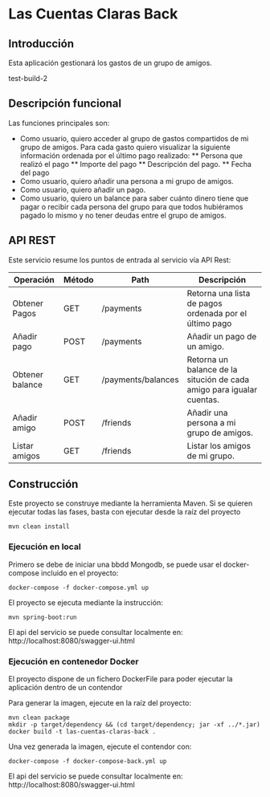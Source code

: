 # Las Cuentas Claras Back
  
## Introducción
Esta aplicación gestionará los gastos de un grupo de amigos.

test-build-2

## Descripción funcional
Las funciones principales son:
* Como usuario, quiero acceder al grupo de gastos compartidos de mi grupo de amigos. Para cada gasto quiero visualizar la siguiente información ordenada por el último pago realizado: 
** Persona que realizó el pago 
** Importe del pago 
** Descripción del pago. 
** Fecha del pago 
* Como usuario, quiero añadir una persona a mi grupo de amigos. 
* Como usuario, quiero añadir un pago. 
* Como usuario, quiero un balance para saber cuánto dinero tiene que pagar o recibir cada persona del grupo para que todos hubiéramos pagado lo mismo y no tener deudas entre el grupo de amigos. 


## API REST
Este servicio resume los puntos de entrada al servicio vía API Rest:

| Operación          | Método                | Path             | Descripción   
| ------------------ | --------------------  | ---------------- | ----------------------------|
| Obtener Pagos  |  GET  |  /payments  | Retorna una lista de pagos ordenada por el último pago |
| Añadir pago  |  POST  |  /payments  | Añadir un pago de un amigo. |
| Obtener balance  |  GET  |  /payments/balances  | Retorna un balance de la situción de cada amigo para igualar cuentas. |
| Añadir amigo  |  POST  |  /friends  | Añadir una persona a mi grupo de amigos. |
| Listar amigos  |  GET  |  /friends  | Listar los amigos de mi grupo. |



## Construcción
Este proyecto se construye mediante la herramienta Maven. Si se quieren ejecutar todas las fases, basta con ejecutar 
desde la raíz del proyecto

````shell script
mvn clean install
````

### Ejecución en local

Primero se debe de iniciar una bbdd Mongodb, se puede usar el docker-compose incluido en el proyecto:
````shell script
docker-compose -f docker-compose.yml up
````

El proyecto se ejecuta mediante la instrucción:
````shell script
mvn spring-boot:run
````
El api del servicio se puede consultar localmente en: http://localhost:8080/swagger-ui.html

### Ejecución en contenedor Docker
El proyecto dispone de un fichero DockerFile para poder ejecutar la aplicación dentro de un contendor

Para generar la imagen, ejecute en la raíz del proyecto:
````shell script
mvn clean package
mkdir -p target/dependency && (cd target/dependency; jar -xf ../*.jar)
docker build -t las-cuentas-claras-back .
````

Una vez generada la imagen, ejecute el contendor con:
````shell script
docker-compose -f docker-compose-back.yml up
````
El api del servicio se puede consultar localmente en: http://localhost:8080/swagger-ui.html
